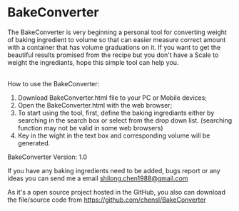 BakeConverter
=============

The BakeConverter is very beginning a personal tool for converting weight of 
baking ingredient to volume so that can easier measure correct amount with a container that has volume graduations on it. If you want to get the beautiful results promised from the recipe but you don't have a Scale to weight the ingrediants, hope this simple tool can help you.<br/><br/>

How to use the BakeConverter:
1. Download BakeConverter.html file to your PC or Mobile devices;
2. Open the BakeConverter.html with the web browser;
3. To start using the tool, first, define the baking ingrediants
   either by searching in the search box or select from the drop down list.
   (searching function may not be valid in some web browsers)
4. Key in the wight in the text box and corresponding volume will be generated.

BakeConverter Version: 1.0 

If you have any baking ingredients need to be added, bugs report or any ideas you can send me a email
shilong.chen1988@gmail.com 

As it's a open source project hosted in the GitHub, you also can download the file/source code from
https://github.com/chensl/BakeConverter 
